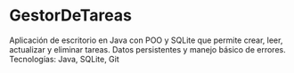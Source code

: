 # GestorDeTareas
Aplicación de escritorio en Java con POO y SQLite que permite crear, leer, actualizar y eliminar tareas. Datos persistentes y manejo básico de errores.  Tecnologías: Java, SQLite, Git
